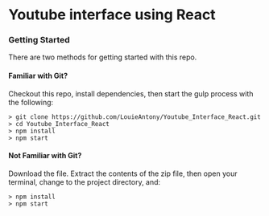 # Youtube interface using React

### Getting Started

There are two methods for getting started with this repo.

#### Familiar with Git?
Checkout this repo, install dependencies, then start the gulp process with the following:

```
> git clone https://github.com/LouieAntony/Youtube_Interface_React.git
> cd Youtube_Interface_React
> npm install
> npm start
```

#### Not Familiar with Git?
Download the file. Extract the contents of the zip file, then open your terminal, change to the project directory, and:

```
> npm install
> npm start
```
